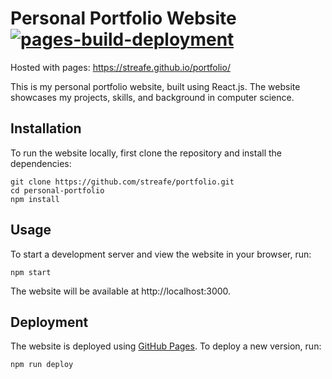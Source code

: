 # Personal Portfolio Website [![pages-build-deployment](https://github.com/Streafe/portfolio/actions/workflows/pages/pages-build-deployment/badge.svg?branch=gh-pages)](https://github.com/Streafe/portfolio/actions/workflows/pages/pages-build-deployment)

Hosted with pages: https://streafe.github.io/portfolio/

This is my personal portfolio website, built using React.js. The website showcases my projects, skills, and background in computer science.

## Installation

To run the website locally, first clone the repository and install the dependencies:

```
git clone https://github.com/streafe/portfolio.git
cd personal-portfolio
npm install
```

## Usage

To start a development server and view the website in your browser, run:

```
npm start
```

The website will be available at http://localhost:3000.

## Deployment

The website is deployed using [GitHub Pages](https://pages.github.com/). To deploy a new version, run:

```
npm run deploy
```
